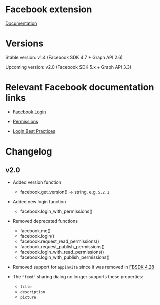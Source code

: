 # Facebook extension

[Documentation](https://defold.github.io/extension-facebook)

# Versions

Stable version: v1.4 (Facebook SDK 4.7 + Graph API 2.6)

Upcoming version: v2.0 (Facebook SDK 5.x + Graph API 3.3)


# Relevant Facebook documentation links

* [Facebook Login](https://developers.facebook.com/docs/facebook-login)

* [Permissions](https://developers.facebook.com/docs/facebook-login/permissions)

* [Login Best Practices](https://developers.facebook.com/docs/facebook-login/best-practices)

# Changelog

## v2.0

* Added version function
	* facebook.get_version() -> string, e.g. `5.2.1`

* Added new login function
	* facebook.login_with_permissions()

* Removed deprecated functions
	* facebook.me()
	* facebook.login()
	* facebook.request_read_permissions()
	* facebook.request_publish_permissions()
	* facebook.login_with_read_permissions()
	* facebook.login_with_publish_permissions()

* Removed support for `appinvite` since it was removed in [FBSDK 4.28](https://developers.facebook.com/blog/post/2017/11/07/changes-developer-offerings/)

* The `"feed"` sharing dialog no longer supports these properties:
	* `title`
	* `description`
	* `picture`

